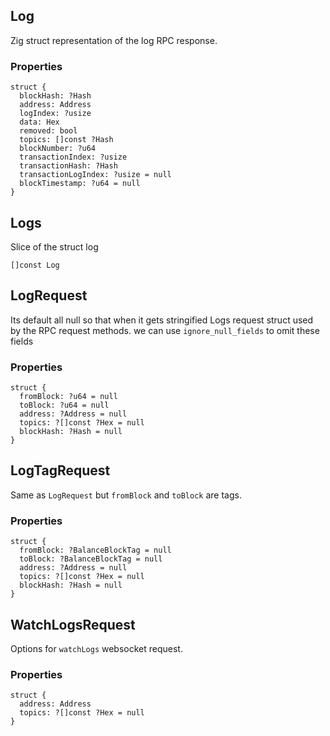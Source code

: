 ## Log

Zig struct representation of the log RPC response.

### Properties

```zig
struct {
  blockHash: ?Hash
  address: Address
  logIndex: ?usize
  data: Hex
  removed: bool
  topics: []const ?Hash
  blockNumber: ?u64
  transactionIndex: ?usize
  transactionHash: ?Hash
  transactionLogIndex: ?usize = null
  blockTimestamp: ?u64 = null
}
```

## Logs

Slice of the struct log

```zig
[]const Log
```

## LogRequest

Its default all null so that when it gets stringified
Logs request struct used by the RPC request methods.
we can use `ignore_null_fields` to omit these fields

### Properties

```zig
struct {
  fromBlock: ?u64 = null
  toBlock: ?u64 = null
  address: ?Address = null
  topics: ?[]const ?Hex = null
  blockHash: ?Hash = null
}
```

## LogTagRequest

Same as `LogRequest` but `fromBlock` and
`toBlock` are tags.

### Properties

```zig
struct {
  fromBlock: ?BalanceBlockTag = null
  toBlock: ?BalanceBlockTag = null
  address: ?Address = null
  topics: ?[]const ?Hex = null
  blockHash: ?Hash = null
}
```

## WatchLogsRequest

Options for `watchLogs` websocket request.

### Properties

```zig
struct {
  address: Address
  topics: ?[]const ?Hex = null
}
```

